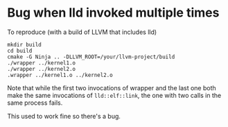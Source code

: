# Bug when lld invoked multiple times

To reproduce (with a build of LLVM that includes lld)

```
mkdir build
cd build
cmake -G Ninja .. -DLLVM_ROOT=/your/llvm-project/build
./wrapper ../kernel1.o
./wrapper ../kernel2.o
.wrapper ../kernel1.o ../kernel2.o
```

Note that while the first two invocations of wrapper and the last one
both make the same invocations of `lld::elf::link`, the one with two calls in the
same process fails.

This used to work fine so there's a bug.
